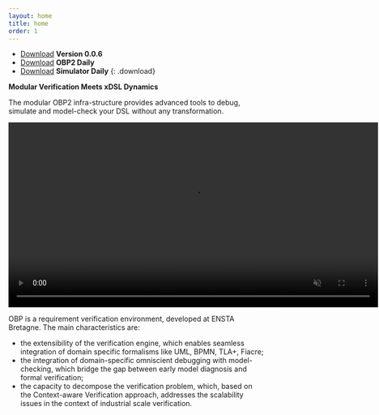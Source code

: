 ```yaml
---
layout: home
title: home
order: 1
---
```


- [Download](https://bintray.com/plug-obp/distributions/download_file?file_path=plug-obp2-0.0.6.zip)
**Version 0.0.6**
- [Download](https://bintray.com/plug-obp/distributions/download_file?file_path=obp2-daily-19.zip)
**OBP2 Daily**
- [Download](https://bintray.com/plug-obp/distributions/download_file?file_path=obp2-simulator-daily-19.zip)
**Simulator Daily**
{: .download}

**Modular Verification Meets xDSL Dynamics**

The modular OBP2 infra-structure provides advanced tools to debug, simulate and model-check your DSL without any transformation.

<video src="/images/obp2/demo.mp4" width="730px" autoplay loop muted playsinline class="center-image"></video>

OBP is a requirement verification environment, developed at ENSTA Bretagne. The main characteristics are:

- the extensibility of the verification engine, which enables seamless integration of domain specific formalisms like UML, BPMN, TLA+, Fiacre;
- the integration of domain-specific omniscient debugging with model-checking, which bridge the gap between early model diagnosis and formal verification;
- the capacity to decompose the verification problem, which, based on the Context-aware Verification approach, addresses the scalability issues in the context of industrial scale verification.

<!-- 
![Verification View](/images/obp2/0.0.4/VerificationView.png){:height="600px" class="center-image"}
-->